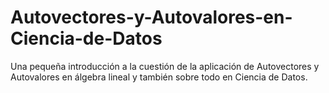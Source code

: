 # Autovectores-y-Autovalores-en-Ciencia-de-Datos
Una pequeña introducción a la cuestión de la aplicación de Autovectores y Autovalores en álgebra lineal y también sobre todo en Ciencia de Datos.
